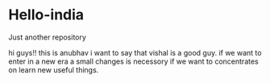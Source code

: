# Hello-india
Just another repository 

hi guys!!
this is anubhav i want to say that vishal is a good guy. if we want to enter in a new era a small changes is necessory if we want to concentrates on learn new useful things.
